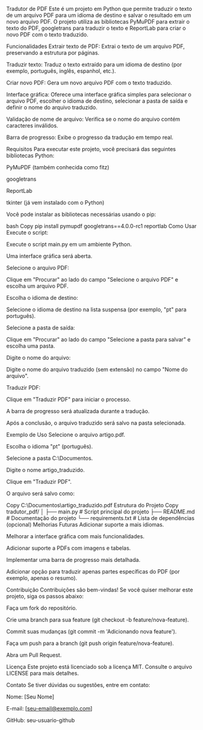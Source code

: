 Tradutor de PDF
Este é um projeto em Python que permite traduzir o texto de um arquivo PDF para um idioma de destino e salvar o resultado em um novo arquivo PDF. O projeto utiliza as bibliotecas PyMuPDF para extrair o texto do PDF, googletrans para traduzir o texto e ReportLab para criar o novo PDF com o texto traduzido.

Funcionalidades
Extrair texto de PDF: Extrai o texto de um arquivo PDF, preservando a estrutura por páginas.

Traduzir texto: Traduz o texto extraído para um idioma de destino (por exemplo, português, inglês, espanhol, etc.).

Criar novo PDF: Gera um novo arquivo PDF com o texto traduzido.

Interface gráfica: Oferece uma interface gráfica simples para selecionar o arquivo PDF, escolher o idioma de destino, selecionar a pasta de saída e definir o nome do arquivo traduzido.

Validação de nome de arquivo: Verifica se o nome do arquivo contém caracteres inválidos.

Barra de progresso: Exibe o progresso da tradução em tempo real.

Requisitos
Para executar este projeto, você precisará das seguintes bibliotecas Python:

PyMuPDF (também conhecida como fitz)

googletrans

ReportLab

tkinter (já vem instalado com o Python)

Você pode instalar as bibliotecas necessárias usando o pip:

bash
Copy
pip install pymupdf googletrans==4.0.0-rc1 reportlab
Como Usar
Execute o script:

Execute o script main.py em um ambiente Python.

Uma interface gráfica será aberta.

Selecione o arquivo PDF:

Clique em "Procurar" ao lado do campo "Selecione o arquivo PDF" e escolha um arquivo PDF.

Escolha o idioma de destino:

Selecione o idioma de destino na lista suspensa (por exemplo, "pt" para português).

Selecione a pasta de saída:

Clique em "Procurar" ao lado do campo "Selecione a pasta para salvar" e escolha uma pasta.

Digite o nome do arquivo:

Digite o nome do arquivo traduzido (sem extensão) no campo "Nome do arquivo".

Traduzir PDF:

Clique em "Traduzir PDF" para iniciar o processo.

A barra de progresso será atualizada durante a tradução.

Após a conclusão, o arquivo traduzido será salvo na pasta selecionada.

Exemplo de Uso
Selecione o arquivo artigo.pdf.

Escolha o idioma "pt" (português).

Selecione a pasta C:\Documentos.

Digite o nome artigo_traduzido.

Clique em "Traduzir PDF".

O arquivo será salvo como:

Copy
C:\Documentos\artigo_traduzido.pdf
Estrutura do Projeto
Copy
tradutor_pdf/
│
├── main.py                # Script principal do projeto
├── README.md              # Documentação do projeto
└── requirements.txt       # Lista de dependências (opcional)
Melhorias Futuras
Adicionar suporte a mais idiomas.

Melhorar a interface gráfica com mais funcionalidades.

Adicionar suporte a PDFs com imagens e tabelas.

Implementar uma barra de progresso mais detalhada.

Adicionar opção para traduzir apenas partes específicas do PDF (por exemplo, apenas o resumo).

Contribuição
Contribuições são bem-vindas! Se você quiser melhorar este projeto, siga os passos abaixo:

Faça um fork do repositório.

Crie uma branch para sua feature (git checkout -b feature/nova-feature).

Commit suas mudanças (git commit -m 'Adicionando nova feature').

Faça um push para a branch (git push origin feature/nova-feature).

Abra um Pull Request.

Licença
Este projeto está licenciado sob a licença MIT. Consulte o arquivo LICENSE para mais detalhes.

Contato
Se tiver dúvidas ou sugestões, entre em contato:

Nome: [Seu Nome]

E-mail: [seu-email@exemplo.com]

GitHub: seu-usuario-github